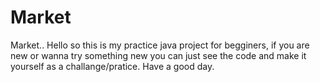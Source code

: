 # Market
Market..
Hello so this is my practice java project for begginers, if you are new or wanna try something new you can just see the code and make it yourself as a challange/pratice. Have a good day.

